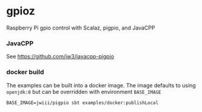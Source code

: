 gpioz
===

Raspberry Pi gpio control with Scalaz, pigpio, and JavaCPP


### JavaCPP

See https://github.com/jw3/javacpp-pigpio


### docker build

The examples can be built into a docker image.  The image defaults to using `openjdk:8` but can be overridden with environment `BASE_IMAGE`

`BASE_IMAGE=jwiii/pigpio sbt examples/docker:publishLocal`
